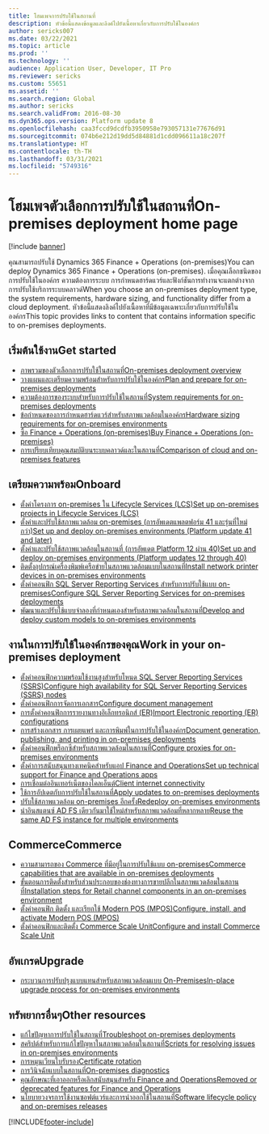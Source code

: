 ```yaml
---
title: โฮมเพจการปรับใช้ในสถานที่
description: หัวข้อนี้แสดงข้อมูลและลิงค์ไปยังเนื้อหาเกี่ยวกับการปรับใช้ในองค์กร
author: sericks007
ms.date: 03/22/2021
ms.topic: article
ms.prod: ''
ms.technology: ''
audience: Application User, Developer, IT Pro
ms.reviewer: sericks
ms.custom: 55651
ms.assetid: ''
ms.search.region: Global
ms.author: sericks
ms.search.validFrom: 2016-08-30
ms.dyn365.ops.version: Platform update 8
ms.openlocfilehash: caa3fccd9dcdfb3950958e793057131e77676d91
ms.sourcegitcommit: 074b6e212d19dd5d84881d1cdd096611a18c207f
ms.translationtype: HT
ms.contentlocale: th-TH
ms.lasthandoff: 03/31/2021
ms.locfileid: "5749316"
---
```

# <a name="on-premises-deployment-home-page"></a><span data-ttu-id="cc097-103">โฮมเพจตัวเลือกการปรับใช้ในสถานที่</span><span class="sxs-lookup"><span data-stu-id="cc097-103">On-premises deployment home page</span></span>

[!include [banner](../includes/banner.md)]

<span data-ttu-id="cc097-104">คุณสามารถปรับใช้ Dynamics 365 Finance + Operations (on-premises)</span><span class="sxs-lookup"><span data-stu-id="cc097-104">You can deploy Dynamics 365 Finance + Operations (on-premises).</span></span> <span data-ttu-id="cc097-105">เมื่อคุณเลือกชนิดของการปรับใช้ในองค์กร ความต้องการระบบ การกำหนดฮาร์ดแวร์และฟังก์ชันการทำงานจะแตกต่างจากการปรับใช้บริการระบบคลาวด์</span><span class="sxs-lookup"><span data-stu-id="cc097-105">When you choose an on-premises deployment type, the system requirements, hardware sizing, and functionality differ from a cloud deployment.</span></span> <span data-ttu-id="cc097-106">หัวข้อนี้แสดงลิงค์ไปยังเนื้อหาที่มีข้อมูลเฉพาะเกี่ยวกับการปรับใช้ในองค์กร</span><span class="sxs-lookup"><span data-stu-id="cc097-106">This topic provides links to content that contains information specific to on-premises deployments.</span></span>

## <a name="get-started"></a><span data-ttu-id="cc097-107">เริ่มต้นใช้งาน</span><span class="sxs-lookup"><span data-stu-id="cc097-107">Get started</span></span>
- [<span data-ttu-id="cc097-108">ภาพรวมของตัวเลือกการปรับใช้ในสถานที่</span><span class="sxs-lookup"><span data-stu-id="cc097-108">On-premises deployment overview</span></span>](on-premises-overview.md)
- [<span data-ttu-id="cc097-109">วางแผนและเตรียมความพร้อมสำหรับการปรับใช้ในองค์กร</span><span class="sxs-lookup"><span data-stu-id="cc097-109">Plan and prepare for on-premises deployments</span></span>](plan-onprem-deployment.md)
- [<span data-ttu-id="cc097-110">ความต้องการของระบบสำหรับการปรับใช้ในสถานที่</span><span class="sxs-lookup"><span data-stu-id="cc097-110">System requirements for on-premises deployments</span></span>](../../fin-ops/get-started/system-requirements-on-prem.md)
- [<span data-ttu-id="cc097-111">ข้อกำหนดของการกำหนดฮาร์ดแวร์สำหรับสภาพแวดล้อมในองค์กร</span><span class="sxs-lookup"><span data-stu-id="cc097-111">Hardware sizing requirements for on-premises environments</span></span>](../../fin-ops/get-started/hardware-sizing-on-premises-environments.md)
- [<span data-ttu-id="cc097-112">ซื้อ Finance + Operations (on-premises)</span><span class="sxs-lookup"><span data-stu-id="cc097-112">Buy Finance + Operations (on-premises)</span></span>](../../fin-ops/get-started/purchase-on-premises.md)
- [<span data-ttu-id="cc097-113">การเปรียบเทียบคุณสมบัติบนระบบคลาวด์และในสถานที่</span><span class="sxs-lookup"><span data-stu-id="cc097-113">Comparison of cloud and on-premises features</span></span>](../../fin-ops/get-started/cloud-prem-comparison.md)

## <a name="onboard"></a><span data-ttu-id="cc097-114">เตรียมความพร้อม</span><span class="sxs-lookup"><span data-stu-id="cc097-114">Onboard</span></span>
- [<span data-ttu-id="cc097-115">ตั้งค่าโครงการ on-premises ใน Lifecycle Services (LCS)</span><span class="sxs-lookup"><span data-stu-id="cc097-115">Set up on-premises projects in Lifecycle Services (LCS)</span></span>](../lifecycle-services/lbd-create-lcs-on-prem-project.md)
- [<span data-ttu-id="cc097-116">ตั้งค่าและปรับใช้สภาพแวดล้อม on-premises (การอัพเดตแพลตฟอร์ม 41 และรุ่นที่ใหม่กว่า)</span><span class="sxs-lookup"><span data-stu-id="cc097-116">Set up and deploy on-premises environments (Platform update 41 and later)</span></span>](setup-deploy-on-premises-pu41.md)
- [<span data-ttu-id="cc097-117">ตั้งค่าและปรับใช้สภาพแวดล้อมในสถานที่ (การอัพเดต Platform 12 ผ่าน 40)</span><span class="sxs-lookup"><span data-stu-id="cc097-117">Set up and deploy on-premises environments (Platform updates 12 through 40)</span></span>](setup-deploy-on-premises-pu12.md)
- [<span data-ttu-id="cc097-118">ติดตั้งอุปกรณ์เครื่องพิมพ์เครือข่ายในสภาพแวดล้อมแบบในสถานที่</span><span class="sxs-lookup"><span data-stu-id="cc097-118">Install network printer devices in on-premises environments</span></span>](../analytics/install-network-printer-onprem.md)
- [<span data-ttu-id="cc097-119">ตั้งค่าคอนฟิก SQL Server Reporting Services สำหรับการปรับใช้แบบ on-premises</span><span class="sxs-lookup"><span data-stu-id="cc097-119">Configure SQL Server Reporting Services for on-premises deployments</span></span>](../analytics/configure-ssrs-on-premises.md)
- [<span data-ttu-id="cc097-120">พัฒนาและปรับใช้แบบจำลองที่กำหนดเองสำหรับสภาพแวดล้อมในสถานที่</span><span class="sxs-lookup"><span data-stu-id="cc097-120">Develop and deploy custom models to on-premises environments</span></span>](develop-deploy-custom-models-on-premises.md)

## <a name="work-in-your-on-premises-deployment"></a><span data-ttu-id="cc097-121">งานในการปรับใช้ในองค์กรของคุณ</span><span class="sxs-lookup"><span data-stu-id="cc097-121">Work in your on-premises deployment</span></span>
- [<span data-ttu-id="cc097-122">ตั้งค่าคอนฟิกความพร้อมใช้งานสูงสำหรับโหนด SQL Server Reporting Services (SSRS)</span><span class="sxs-lookup"><span data-stu-id="cc097-122">Configure high availability for SQL Server Reporting Services (SSRS) nodes</span></span>](onprem-SSRSHA.md)
- [<span data-ttu-id="cc097-123">ตั้งค่าคอนฟิกการจัดการเอกสาร</span><span class="sxs-lookup"><span data-stu-id="cc097-123">Configure document management</span></span>](../../fin-ops/organization-administration/configure-document-management.md)
- [<span data-ttu-id="cc097-124">การตั้งค่าคอนฟิกการรายงานทางอิเล็กทรอนิกส์ (ER)</span><span class="sxs-lookup"><span data-stu-id="cc097-124">Import Electronic reporting (ER) configurations</span></span>](../analytics/electronic-reporting-import-ger-configurations.md)
- [<span data-ttu-id="cc097-125">การสร้างเอกสาร การเผยแพร่ และการพิมพ์ในการปรับใช้ในองค์กร</span><span class="sxs-lookup"><span data-stu-id="cc097-125">Document generation, publishing, and printing in on-premises deployments</span></span>](../analytics/printing-capabilities-on-premises.md)
- [<span data-ttu-id="cc097-126">ตั้งค่าคอนฟิกพร็อกซีสำหรับสภาพแวดล้อมในสถานที่</span><span class="sxs-lookup"><span data-stu-id="cc097-126">Configure proxies for on-premises environments</span></span>](onprem-reverseproxy.md)
- [<span data-ttu-id="cc097-127">ตั้งค่าการสนับสนุนทางเทคนิคสำหรับแอป Finance and Operations</span><span class="sxs-lookup"><span data-stu-id="cc097-127">Set up technical support for Finance and Operations apps</span></span>](../lifecycle-services/support-experience.md)
- [<span data-ttu-id="cc097-128">การเชื่อมต่ออินเทอร์เน็ตของไคลเอ็นต์</span><span class="sxs-lookup"><span data-stu-id="cc097-128">Client internet connectivity</span></span>](../user-interface/client-disconnected.md)
- [<span data-ttu-id="cc097-129">ใช้การอัปเดตกับการปรับใช้ในสถานที่</span><span class="sxs-lookup"><span data-stu-id="cc097-129">Apply updates to on-premises deployments</span></span>](apply-updates-on-premises.md)
- [<span data-ttu-id="cc097-130">ปรับใช้สภาพแวดล้อม on-premises อีกครั้ง</span><span class="sxs-lookup"><span data-stu-id="cc097-130">Redeploy on-premises environments</span></span>](redeploy-on-prem.md)
- [<span data-ttu-id="cc097-131">นำอินสแตนซ์ AD FS เดียวกันมาใช้ใหม่สำหรับสภาพแวดล้อมที่หลากหลาย</span><span class="sxs-lookup"><span data-stu-id="cc097-131">Reuse the same AD FS instance for multiple environments</span></span>](onprem-reuseadfs.md)

## <a name="commerce"></a><span data-ttu-id="cc097-132">Commerce</span><span class="sxs-lookup"><span data-stu-id="cc097-132">Commerce</span></span>
- [<span data-ttu-id="cc097-133">ความสามารถของ Commerce ที่มีอยู่ในการปรับใช้แบบ on-premises</span><span class="sxs-lookup"><span data-stu-id="cc097-133">Commerce capabilities that are available in on-premises deployments</span></span>](../../../retail/retail-onprem.md)
- [<span data-ttu-id="cc097-134">ขั้นตอนการติดตั้งสำหรับส่วนประกอบของช่องทางการขายปลีกในสภาพแวดล้อมในสถานที่</span><span class="sxs-lookup"><span data-stu-id="cc097-134">Installation steps for Retail channel components in an on-premises environment</span></span>](deploy-retail-onprem.md)
- [<span data-ttu-id="cc097-135">ตั้งค่าคอนฟิก ติดตั้ง และเรียกใช้ Modern POS (MPOS)</span><span class="sxs-lookup"><span data-stu-id="cc097-135">Configure, install, and activate Modern POS (MPOS)</span></span>](../../../retail/retail-modern-pos-device-activation.md)
- [<span data-ttu-id="cc097-136">ตั้งค่าคอนฟิกและติดตั้ง Commerce Scale Unit</span><span class="sxs-lookup"><span data-stu-id="cc097-136">Configure and install Commerce Scale Unit</span></span>](../../../retail/dev-itpro/retail-store-scale-unit-configuration-installation.md)

## <a name="upgrade"></a><span data-ttu-id="cc097-137">อัพเกรด</span><span class="sxs-lookup"><span data-stu-id="cc097-137">Upgrade</span></span>
- [<span data-ttu-id="cc097-138">กระบวนการปรับปรุงแบบแทนสำหรับสภาพแวดล้อมแบบ On-Premises</span><span class="sxs-lookup"><span data-stu-id="cc097-138">In-place upgrade process for on-premises environments</span></span>](../migration-upgrade/on-prem-upgrade.md)

## <a name="other-resources"></a><span data-ttu-id="cc097-139">ทรัพยากรอื่นๆ</span><span class="sxs-lookup"><span data-stu-id="cc097-139">Other resources</span></span>
- [<span data-ttu-id="cc097-140">แก้ไขปัญหาการปรับใช้ในสถานที่</span><span class="sxs-lookup"><span data-stu-id="cc097-140">Troubleshoot on-premises deployments</span></span>](troubleshoot-on-prem.md)
- [<span data-ttu-id="cc097-141">สคริปต์สำหรับการแก้ไขปัญหาในสภาพแวดล้อมในสถานที่</span><span class="sxs-lookup"><span data-stu-id="cc097-141">Scripts for resolving issues in on-premises environments</span></span>](onprem-tsg-implementations.md)
- [<span data-ttu-id="cc097-142">การหมุนเวียนใบรับรอง</span><span class="sxs-lookup"><span data-stu-id="cc097-142">Certificate rotation</span></span>](certificate-rotation-on-prem.md)
- [<span data-ttu-id="cc097-143">การวินิจฉัยแบบในสถานที่</span><span class="sxs-lookup"><span data-stu-id="cc097-143">On-premises diagnostics</span></span>](on-premises-diagnostics.md)
- [<span data-ttu-id="cc097-144">คุณลักษณะที่เอาออกหรือเลิกสนับสนุนสำหรับ Finance and Operations</span><span class="sxs-lookup"><span data-stu-id="cc097-144">Removed or deprecated features for Finance and Operations</span></span>](../migration-upgrade/deprecated-features.md)
- [<span data-ttu-id="cc097-145">นโยบายวงจรการใช้งานซอฟต์แวร์และการนำออกใช้ในสถานที่</span><span class="sxs-lookup"><span data-stu-id="cc097-145">Software lifecycle policy and on-premises releases</span></span>](../migration-upgrade/on-prem-version-update-policy.md)
 


[!INCLUDE[footer-include](../../../includes/footer-banner.md)]
